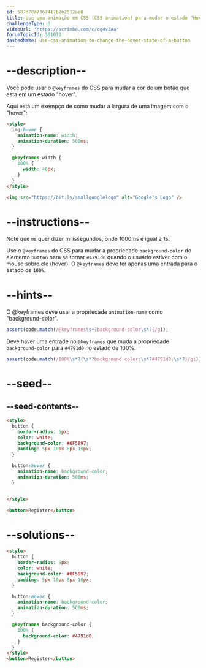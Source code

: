 ```yaml
---
id: 587d78a7367417b2b2512ae0
title: Use uma animação em CSS (CSS animation) para mudar o estado "Hover" de um botão.
challengeType: 0
videoUrl: 'https://scrimba.com/c/cg4vZAa'
forumTopicId: 301073
dashedName: use-css-animation-to-change-the-hover-state-of-a-button
---
```


# --description--

Você pode usar  o `@keyframes` do CSS para mudar a cor de um botão que esta em um estado "hover".

Aqui está um exempço de como mudar a largura de uma imagem com o "hover":

```html
<style>
  img:hover {
    animation-name: width;
    animation-duration: 500ms;
  }

  @keyframes width {
    100% {
      width: 40px;
    }
  }
</style>

<img src="https://bit.ly/smallgooglelogo" alt="Google's Logo" />
```

# --instructions--

Note que `ms` quer dizer milissegundos, onde 1000ms é igual a 1s.

Use o `@keyframes` do CSS para mudar a propriedade `background-color` do elemento `button` para se tornar `#4791d0` quando o usuário estiver com o mouse sobre ele (hover). O `@keyframes` deve ter apenas uma entrada para o estado de `100%`.

# --hints--

O @keyframes deve usar a propriedade `animation-name` como "background-color".

```js
assert(code.match(/@keyframes\s+?background-color\s*?{/g));
```

Deve haver uma entrade no `@keyframes` que muda a propriedade `background-color` para `#4791d0` no estado de 100%.

```js
assert(code.match(/100%\s*?{\s*?background-color:\s*?#4791d0;\s*?}/gi));
```

# --seed--

## --seed-contents--

```html
<style>
  button {
    border-radius: 5px;
    color: white;
    background-color: #0F5897;
    padding: 5px 10px 8px 10px;
  }

  button:hover {
    animation-name: background-color;
    animation-duration: 500ms;
  }


</style>

<button>Register</button>
```

# --solutions--

```html
<style>
  button {
    border-radius: 5px;
    color: white;
    background-color: #0F5897;
    padding: 5px 10px 8px 10px;
  }

  button:hover {
    animation-name: background-color;
    animation-duration: 500ms;
  }

  @keyframes background-color {
    100% {
      background-color: #4791d0;
    }
  }
</style>
<button>Register</button>
```
